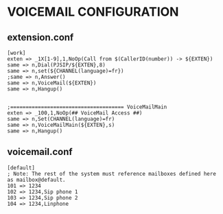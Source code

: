 # VOICEMAIL CONFIGURATION

## extension.conf

    [work]
    exten => _1X[1-9],1,NoOp(Call from $(CallerID(number)) -> ${EXTEN})
    same => n,Dial(PJSIP/${EXTEN},8)
    same => n,set(${CHANNEL(language)=fr})
    ;same => n,Answer()
    same => n,VoiceMail(${EXTEN})
    same => n,Hangup()


    ;===================================== VoiceMailMain
    exten => _100,1,NoOp(## VoiceMail Access ##)
    same => n,Set(CHANNEL(language)=fr)
    same => n,VoiceMailMain(${EXTEN},s)
    same => n,Hangup()


## voicemail.conf


    [default]
    ; Note: The rest of the system must reference mailboxes defined here as mailbox@default.
    101 => 1234
    102 => 1234,Sip phone 1
    103 => 1234,Sip phone 2
    104 => 1234,Linphone
